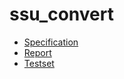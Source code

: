 # ssu_convert

- [Specification](https://github.com/niceb5y/CSE-at-SSU/blob/master/Linux%20System%20Programming/Project%20assignments/ssu_convert/specification.pdf)
- [Report](https://github.com/niceb5y/CSE-at-SSU/blob/master/Linux%20System%20Programming/Project%20assignments/ssu_convert/report.pdf)
- [Testset](https://github.com/niceb5y/CSE-at-SSU/tree/master/Linux%20System%20Programming/Project%20assignments/ssu_convert/testset)
